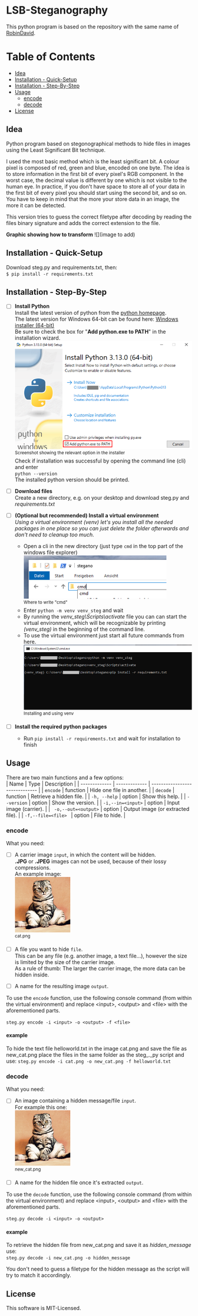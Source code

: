 ﻿# LSB-Steganography
This python program is based on the repository with the same name of [RobinDavid](https://github.com/RobinDavid/LSB-Steganography/blob/master/README.md#lsb-steganography).

# Table of Contents
- [Idea](#idea)
- [Installation - Quick-Setup](#installation---quick-setup)
- [Installation - Step-By-Step](#installation---step-by-step)
- [Usage](#usage)
  * [encode](#encode)
  * [decode](#decode)
- [License](#license)

## Idea
Python program based on stegonographical methods to hide files in images using the Least Significant Bit technique.

I used the most basic method which is the least significant bit. A colour pixel is composed of red, green and blue, encoded on one byte. The idea is to store information in the first bit of every pixel's RGB component. In the worst case, the decimal value is different by one which is not visible to the human eye. In practice, if you don't have space to store all of your data in the first bit of every pixel you should start using the second bit, and so on. You have to keep in mind that the more your store data in an image, the more it can be detected.

This version tries to guess the correct filetype after decoding by reading the files binary signature and adds the correct extension to the file.

**Graphic showing how to transform**
![](image to add)

## Installation - Quick-Setup

Download steg.py and requirements.txt, then:  
`$ pip install -r requirements.txt`


## Installation - Step-By-Step
- [ ] **Install Python**  
Install the latest version of python from the [python homepage](https://www.python.org/downloads/).  
The latest version for Windows 64-bit can be found here: [Windows installer (64-bit)](https://www.python.org/ftp/python/3.13.0/python-3.13.0-amd64.exe)  
Be sure to check the box for "**Add python.exe to PATH**" in the installation wizard.
![](https://github.com/Yeltsa-Kcir/stegano_files/blob/main/md_images/AddToPath.PNG)  
<sup>Screenshot showing the relevant option in the installer</sup>  
Check if installation was successful by opening the command line (cli) and enter  
 `python --version`  
The installed python version should be printed.  
- [ ] **Download files**  
Create a new directory, e.g. on your desktop and download steg.py and _requirements.txt_

- [ ] **(Optional but recommended) Install a virtual environment**  
*Using a virtual environment (venv) let's you install all the needed packages in one place so you can just delete the folder afterwards and don't need to cleanup too much.*
	- Open a cli in the new directory (just type `cmd` in the top part of the windows file explorer)   
![](https://github.com/Yeltsa-Kcir/stegano_files/blob/main/md_images/CmdAtTop.PNG)  
<sup>Where to write "cmd"</sup>  
	- Enter `python -m venv venv_steg` and wait  
	- By running the _venv_steg\Scripts\activate_ file you can can start the virtual environment, which will be recognizable by printing _(venv_steg)_ in the beginning of the command line.  
 	- To use the virtual environment just start all future commands from here.
![](https://github.com/Yeltsa-Kcir/stegano_files/blob/main/md_images/Venv.PNG)  
<sup>Installing and using venv</sup>  
- [ ] **Install the required python packages**  
	-  Run `pip install -r requirements.txt` and wait for installation to finish

## Usage

There are two main functions and a few options:  
| Name | Type | Description                    |
| ------------- | ------------- | ------------------------------ |
| `encode`      | function | Hide one file in another.       |
| `decode`   | function | Retrieve a hidden file.       |
| `-h, --help`   | option | Show this help.       |
| `--version`   | option | Show the version.       |
| `-i,--in=<input>`   | option | Input image (carrier).       |
| ` -o,--out=<output>`   | option | Output image (or extracted file).       |
| `-f,--file=<file> `   | option |  File to hide.       |


### encode
What you need:  
- [ ] A carrier image `input`, in which the content will be hidden.  
      **.JPG** or **.JPEG** images can not be used, because of their lossy compressions.  
      An example image:  
![](https://github.com/Yeltsa-Kcir/stegano_files/blob/main/md_images/cat.png)  
<sup>cat.png</sup>  
- [ ] A file you want to hide `file`.  
      This can be any file (e.g. another image, a text file...), however the size is limited by the size of the carrier image.  
      As a rule of thumb: The larger the carrier image, the more data can be hidden inside.

- [ ] A name for the resulting image `output`.

To use the `encode` function, use the following console command (from within the virtual environment) and replace \<input\>, \<output\> and \<file\> with the aforementioned parts. 

`steg.py encode -i <input> -o <output> -f <file>`
#### example
To hide the text file helloworld.txt in the image cat.png and save the file as new_cat.png place the files in the same folder as the steg_._py script and use: 
`steg.py encode -i cat.png -o new_cat.png -f helloworld.txt`    

### decode
What you need:  
- [ ] An image containing a hidden message/file `input`.    
      For example this one:  
![](https://github.com/Yeltsa-Kcir/stegano_files/blob/main/md_images/new_cat.png)  
<sup>new_cat.png</sup>  


- [ ] A name for the hidden file once it's extracted `output`. 

To use the `decode` function, use the following console command (from within the virtual environment) and replace \<input\>, \<output\> and \<file\> with the aforementioned parts. 

`steg.py decode -i <input> -o <output>`
#### example
To retrieve the hidden file from new_cat.png and save it as _hidden_message_ use:  
`steg.py decode -i new_cat.png -o hidden_message`  

You don't need to guess a filetype for the hidden message as the script will try to match it accordingly. 

## License

[](https://github.com/RobinDavid/LSB-Steganography/blob/master/README.md#license)

This software is MIT-Licensed.
